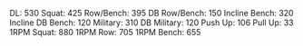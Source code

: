 DL: 530
 Squat: 425
 Row/Bench: 395
 DB Row/Bench: 150
 Incline Bench: 320
 Incline DB Bench: 120
 Military: 310
 DB Military: 120
 Push Up: 106
 Pull Up: 33
 1RPM Squat: 880
 1RPM Row: 705
 1RPM Bench: 655
